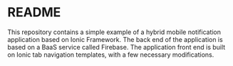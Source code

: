 # README #

This repository contains a simple example of a hybrid mobile notification application based on Ionic Framework. The back end of the application is based on a BaaS service called Firebase. The application front end is built on Ionic tab navigation templates, with a few necessary modifications.